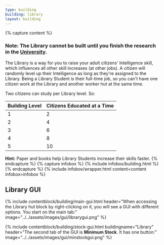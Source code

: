 ```yaml
---
type: building
building: library
layout: building
---
```

{% capture content %}
### Note: The Library cannot be built until you finish the research in the [University](../../source/buildings/university).

The Library is a way for you to raise your adult citizens' Intelligence skill, which influences all other skill increases (at other jobs). A citizen will randomly level up their Intelligence as long as they're assigned to the Library. Being a Library Student is their full-time job, so you can't have one citizen work at the Library and another worker hut at the same time.

Two citizens can study per Library level. So: 

| Building Level | Citizens Educated at a Time |
| -------------- | --------------------------- |
| 1              | 2                           |
| 2              | 4                           |
| 3              | 6                           |
| 4              | 8                           |
| 5              | 10                          |

**Hint:** Paper and books help Library Students increase their skills faster.
{% endcapture %}
{% capture infobox %}
{% include infobox/building.html %}
{% endcapture %}
{% include infobox/wrapper.html content=content infobox=infobox %}

## Library GUI

{% include contentblock/building/main-gui.html header="When accessing the Library hut block by right-clicking on it, you will see a GUI with different options. You start on the main tab:" image="../../assets/images/gui/librarygui.png" %}

{% include contentblock/building/stock-gui.html buildingname="Library" header="The second tab of the GUI is <strong>Minimum Stock</strong>. It has one button:" image="../../assets/images/gui/minstockgui.png" %}